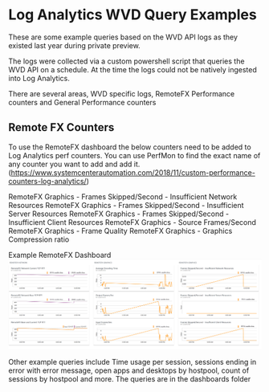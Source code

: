 # Log Analytics WVD Query Examples

These are some example queries based on the WVD API logs as they existed last year during private preview.

The logs were collected via a custom powershell script that queries the WVD API on a schedule. At the time the logs could not be natively ingested into Log Analytics.

There are several areas, WVD specific logs, RemoteFX Performance counters and General Performance counters

## Remote FX Counters
To use the RemoteFX dashboard the below counters need to be added to Log Analytics perf counters. You can use PerfMon to find the exact name of any counter you want to add and add it. (https://www.systemcenterautomation.com/2018/11/custom-performance-counters-log-analytics/)

RemoteFX Graphics - Frames Skipped/Second - Insufficient Network Resources
RemoteFX Graphics - Frames Skipped/Second - Insufficient Server Resources
RemoteFX Graphics - Frames Skipped/Second - Insufficient Client Resources
RemoteFX Graphics - Source Frames/Second
RemoteFX Graphics - Frame Quality
RemoteFX Graphics - Graphics Compression ratio

Example RemoteFX Dashboard
![image](images/remotefx.png)

Other example queries include Time usage per session, sessions ending in error with error message, open apps and desktops by hostpool, count of sessions by hostpool and more. The queries are in the dashboards folder